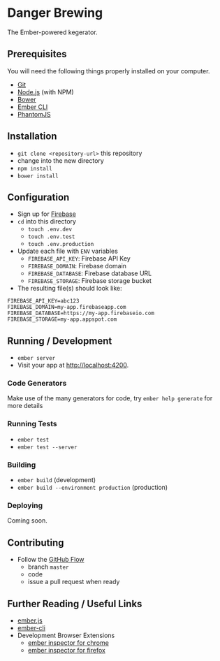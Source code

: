 # Danger Brewing

The Ember-powered kegerator.

## Prerequisites

You will need the following things properly installed on your computer.

* [Git](http://git-scm.com/)
* [Node.js](http://nodejs.org/) (with NPM)
* [Bower](http://bower.io/)
* [Ember CLI](http://ember-cli.com/)
* [PhantomJS](http://phantomjs.org/)

## Installation

* `git clone <repository-url>` this repository
* change into the new directory
* `npm install`
* `bower install`

## Configuration

* Sign up for [Firebase](https://firebase.google.com/)
* `cd` into this directory
  * `touch .env.dev`
  * `touch .env.test`
  * `touch .env.production`
* Update each file with `ENV` variables
  * `FIREBASE_API_KEY`: Firebase API Key
  * `FIREBASE_DOMAIN`: Firebase domain
  * `FIREBASE_DATABASE`: Firebase database URL
  * `FIREBASE_STORAGE`: Firebase storage bucket
* The resulting file(s) should look like:
```
FIREBASE_API_KEY=abc123
FIREBASE_DOMAIN=my-app.firebaseapp.com
FIREBASE_DATABASE=https://my-app.firebaseio.com
FIREBASE_STORAGE=my-app.appspot.com
```

## Running / Development

* `ember server`
* Visit your app at [http://localhost:4200](http://localhost:4200).

### Code Generators

Make use of the many generators for code, try `ember help generate` for more details

### Running Tests

* `ember test`
* `ember test --server`

### Building

* `ember build` (development)
* `ember build --environment production` (production)

### Deploying

Coming soon.

## Contributing

* Follow the [GitHub Flow](https://guides.github.com/introduction/flow/)
  * branch `master`
  * code
  * issue a pull request when ready

## Further Reading / Useful Links

* [ember.js](http://emberjs.com/)
* [ember-cli](http://ember-cli.com/)
* Development Browser Extensions
  * [ember inspector for chrome](https://chrome.google.com/webstore/detail/ember-inspector/bmdblncegkenkacieihfhpjfppoconhi)
  * [ember inspector for firefox](https://addons.mozilla.org/en-US/firefox/addon/ember-inspector/)
